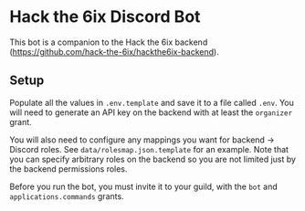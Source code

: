 # Hack the 6ix Discord Bot

This bot is a companion to the Hack the 6ix backend (https://github.com/hack-the-6ix/hackthe6ix-backend).

## Setup

Populate all the values in `.env.template` and save it to a file called `.env`. You will need to generate an API key on the backend with at least the `organizer` grant.

You will also need to configure any mappings you want for backend -> Discord roles. See `data/rolesmap.json.template` for an example. Note that you can specify arbitrary roles on the backend so you are not limited just by the backend permissions roles.

Before you run the bot, you must invite it to your guild, with the `bot` and `applications.commands` grants.